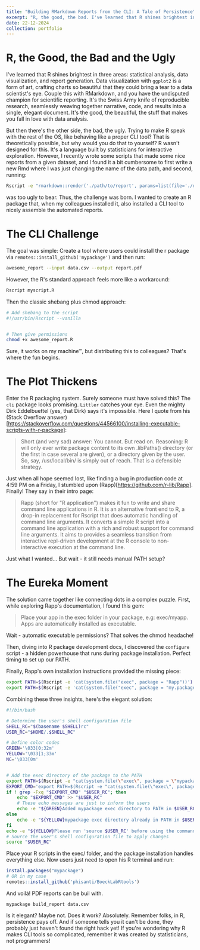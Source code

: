 ```yaml
---
title: "Building RMarkdown Reports from the CLI: A Tale of Persistence"
excerpt: "R, the good, the bad. I've learned that R shines brightest in three areas: statistical analysis, data visualization, and report generation."
date: 22-12-2024
collection: portfolio
---
```


# R, the Good, the Bad and the Ugly
I've learned that R shines brightest in three areas: statistical analysis, data visualization, and report generation. Data visualization with `ggplot2` is a form of art, crafting charts so beautiful that they could bring a tear to a data scientist's eye. Couple this with RMarkdown, and you have the undisputed champion for scientific reporting. It's the Swiss Army knife of reproducible research, seamlessly weaving together narrative, code, and results into a single, elegant document. It's the good, the beautiful, the stuff that makes you fall in love with data analysis.

But then there's the other side, the bad, the ugly. Trying to make R speak with the rest of the OS, like behaving like a proper CLI tool? That is theoretically possible, but why would you do that to yourself? R wasn't designed for this. It's a language built by statisticians for interactive exploration. However, I recently wrote some scripts that made some nice reports from a given dataset, and I found it a bit cumbersome to first write a new Rmd where I was just changing the name of the data path, and second, running:
```bash
Rscript -e "rmarkdown::render('./path/to/report', params=list(file='./data.csv'), output_file='report.pdf')"
```
was too ugly to bear. Thus, the challenge was born. I wanted to create an R package that, when my colleagues installed it, also installed a CLI tool to nicely assemble the automated reports.
# The CLI Challenge

The goal was simple: Create a tool where users could install the r package via `remotes::install_github('mypackage')`  and then run:

```bash
awesome_report --input data.csv --output report.pdf
```

However, the R's standard approach feels more like a workaround:
```bash
Rscript myscript.R
```
Then the classic shebang plus chmod approach:
```bash
# Add shebang to the script
#!/usr/bin/Rscript --vanilla


# Then give permissions
chmod +x awesome_report.R
```
Sure, it works on my machine™, but distributing this to colleagues? That's where the fun begins.

# The Plot Thickens
Enter the R packaging system. Surely someone must have solved this? The `cli` package looks promising. `Littler` catches your eye. Even the mighty Dirk Eddelbuettel (yes, that Dirk) says it's impossible. Here I quote from his (Stack Overflow answer)[https://stackoverflow.com/questions/44566100/installing-executable-scripts-with-r-package]:

>Short (and very sad) answer: You cannot. But read on.
>Reasoning: R will only ever write package content to its own .libPaths() directory (or the first in case several are given), or a directory given by the user.
>So, say, /usr/local/bin/ is simply out of reach. That is a defensible strategy.

Just when all hope seemed lost, like finding a bug in production code at 4:59 PM on a Friday, I stumbled upon (Rapp)[https://github.com/r-lib/Rapp]. Finally! They say in their intro page:

>Rapp (short for "R application") makes it fun to write and share command line applications in R.
>It is an alternative front end to R, a drop-in replacement for Rscript that does automatic handling of command line arguments. It converts a simple R script into a command line application with a rich and robust support for command line arguments.
>It aims to provides a seamless transition from interactive repl-driven development at the R console to non-interactive execution at the command line.

Just what I wanted... But wait - it still needs manual PATH setup?

# The Eureka Moment

The solution came together like connecting dots in a complex puzzle. First, while exploring Rapp's documentation, I found this gem:

> Place your app in the exec folder in your package, e.g: exec/myapp. Apps are automatically installed as executable.

Wait - automatic executable permissions? That solves the chmod headache!

Then, diving into R package development docs, I discovered the `configure` script - a hidden powerhouse that runs during package installation. Perfect timing to set up our PATH.

Finally, Rapp's own installation instructions provided the missing piece:

```bash
export PATH=$(Rscript -e 'cat(system.file("exec", package = "Rapp"))'):$PATH
export PATH=$(Rscript -e 'cat(system.file("exec", package = "my.package.name"))'):$PATH
```


Combining these three insights, here's the elegant solution:
```bash
#!/bin/bash

# Determine the user's shell configuration file
SHELL_RC="$(basename $SHELL)rc"
USER_RC="$HOME/.$SHELL_RC"

# Define color codes
GREEN='\033[0;32m'
YELLOW='\033[1;33m'
NC='\033[0m'


# Add the exec directory of the package to the PATH
export PATH=$(Rscript -e "cat(system.file(\"exec\", package = \"mypackage\"))"):$PATH
EXPORT_CMD='export PATH=$(Rscript -e "cat(system.file(\"exec\", package = \"mypackage\"))"):$PATH'
if ! grep -Fxq "$EXPORT_CMD" "$USER_RC"; then
    echo "$EXPORT_CMD" >> "$USER_RC"
    # These echo messages are just to inform the users
    echo -e "${GREEN}Added mypackage exec directory to PATH in $USER_RC${NC}"
else
    echo -e "${YELLOW}mypackage exec directory already in PATH in $USER_RC${NC}"
fi
echo -e "${YELLOW}Please run 'source $USER_RC' before using the command.${NC}"
# Source the user's shell configuration file to apply changes
source "$USER_RC"
```
Place your R scripts in the exec/ folder, and the package installation handles everything else. Now users just need to open his R terminal and run:
```R
install.packages("mypackage")
# OR in my case
remotes::install_github('phisanti/BoeckLabRtools')
```
And voilà! PDF reports can be buil with.

```
mypackage build_report data.csv
```
Is it elegant? Maybe not. Does it work? Absolutely. Remember folks, in R, persistence pays off. And if someone tells you it can't be done, they probably just haven't found the right hack yet! If you're wondering why R makes CLI tools so complicated, remember it was created by statisticians, not programmers!